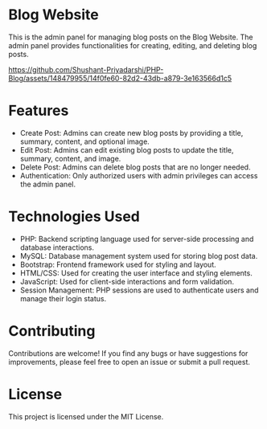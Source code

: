 # Blog Website
This is the admin panel for managing blog posts on the Blog Website. The admin panel provides functionalities for creating, editing, and deleting blog posts.



https://github.com/Shushant-Priyadarshi/PHP-Blog/assets/148479955/14f0fe60-82d2-43db-a879-3e163566d1c5

# Features
- Create Post: Admins can create new blog posts by providing a title, summary, content, and optional image.
- Edit Post: Admins can edit existing blog posts to update the title, summary, content, and image.
- Delete Post: Admins can delete blog posts that are no longer needed.
- Authentication: Only authorized users with admin privileges can access the admin panel.

# Technologies Used
- PHP: Backend scripting language used for server-side processing and database interactions.
- MySQL: Database management system used for storing blog post data.
- Bootstrap: Frontend framework used for styling and layout.
- HTML/CSS: Used for creating the user interface and styling elements.
- JavaScript: Used for client-side interactions and form validation.
- Session Management: PHP sessions are used to authenticate users and manage their login status.

# Contributing
Contributions are welcome! If you find any bugs or have suggestions for improvements, please feel free to open an issue or submit a pull request.

# License
 This project is licensed under the MIT License.

